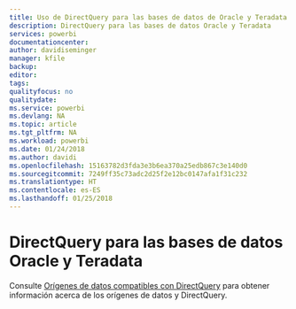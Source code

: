 ```yaml
---
title: Uso de DirectQuery para las bases de datos de Oracle y Teradata en Power BI
description: DirectQuery para las bases de datos Oracle y Teradata
services: powerbi
documentationcenter: 
author: davidiseminger
manager: kfile
backup: 
editor: 
tags: 
qualityfocus: no
qualitydate: 
ms.service: powerbi
ms.devlang: NA
ms.topic: article
ms.tgt_pltfrm: NA
ms.workload: powerbi
ms.date: 01/24/2018
ms.author: davidi
ms.openlocfilehash: 15163782d3fda3e3b6ea370a25edb867c3e140d0
ms.sourcegitcommit: 7249ff35c73adc2d25f2e12bc0147afa1f31c232
ms.translationtype: HT
ms.contentlocale: es-ES
ms.lasthandoff: 01/25/2018
---
```

# <a name="directquery-for-oracle-and-teradata-databases"></a>DirectQuery para las bases de datos Oracle y Teradata
Consulte [Orígenes de datos compatibles con DirectQuery](desktop-directquery-data-sources.md) para obtener información acerca de los orígenes de datos y DirectQuery.

